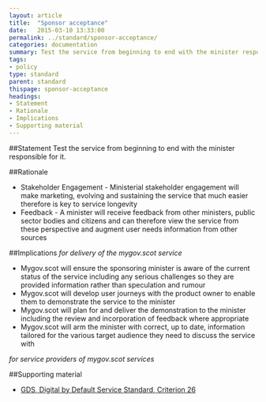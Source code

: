 ```yaml
---
layout: article
title:  "Sponsor acceptance"
date:   2015-03-10 13:33:00
permalink: ../standard/sponsor-acceptance/ 
categories: documentation
summary: Test the service from beginning to end with the minister responsible for it.
tags: 
- policy
type: standard
parent: standard
thispage: sponsor-acceptance
headings:
- Statement
- Rationale
- Implications
- Supporting material
---
```


##Statement
Test the service from beginning to end with the minister responsible for it.

##Rationale
* Stakeholder Engagement - Ministerial stakeholder engagement will make marketing, evolving and sustaining the service that much easier therefore is key to service longevity
* Feedback - A minister will receive feedback from other ministers, public sector bodies and citizens and can therefore view the service from these perspective and augment user needs information from other sources

##Implications
*for delivery of the mygov.scot service*
* Mygov.scot will ensure the sponsoring minister is aware of the current status of the service including any serious challenges so they are provided information rather than speculation and rumour
* Mygov.scot will develop user journeys with the product owner to enable them to demonstrate the service to the minister
* Mygov.scot will plan for and deliver the demonstration to the minister including the review and incorporation of feedback where appropriate
* Mygov.scot will arm the minister with correct, up to date, information tailored for the various target audience they need to discuss the service with

*for service providers of mygov.scot services*


##Supporting material
- [GDS, Digital by Default Service Standard, Criterion 26](https://www.gov.uk/service-manual/digital-by-default#criterion-26)
